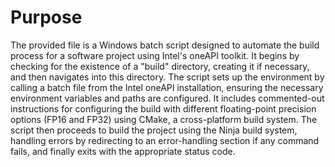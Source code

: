 # Purpose
The provided file is a Windows batch script designed to automate the build process for a software project using Intel's oneAPI toolkit. It begins by checking for the existence of a "build" directory, creating it if necessary, and then navigates into this directory. The script sets up the environment by calling a batch file from the Intel oneAPI installation, ensuring the necessary environment variables and paths are configured. It includes commented-out instructions for configuring the build with different floating-point precision options (FP16 and FP32) using CMake, a cross-platform build system. The script then proceeds to build the project using the Ninja build system, handling errors by redirecting to an error-handling section if any command fails, and finally exits with the appropriate status code.
